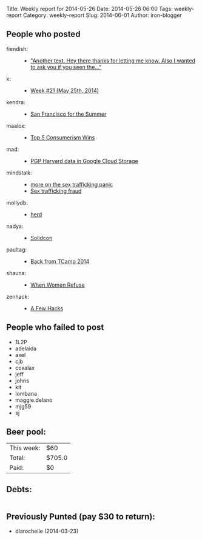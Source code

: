 Title: Weekly report for 2014-05-26
Date: 2014-05-26 06:00
Tags: weekly-report
Category: weekly-report
Slug: 2014-06-01
Author: iron-blogger


<h2>People who posted</h2>
<dl>
<dt><span class="user">fiendish:</span></dt>
<dd>
  <ul>
   <li><a href="http://textsfromharriotte.tumblr.com/post/87557385136">"Another text. Hey there thanks for letting me know. Also I wanted to ask you if you seen the..."</a></li>
  </ul>
</dd>
<dt><span class="user">k:</span></dt>
<dd>
  <ul>
   <li><a href="http://www.googlish.com/?p=70">Week #21 (May 25th, 2014)</a></li>
  </ul>
</dd>
<dt><span class="user">kendra:</span></dt>
<dd>
  <ul>
   <li><a href="http://www.kendraalbert.com/post/87554945111">San Francisco for the Summer</a></li>
  </ul>
</dd>
<dt><span class="user">maalox:</span></dt>
<dd>
  <ul>
   <li><a href="http://alexose.blogspot.com/2014/06/top-5-consumerism-wins.html">Top 5 Consumerism Wins</a></li>
  </ul>
</dd>
<dt><span class="user">mad:</span></dt>
<dd>
  <ul>
   <li><a href="http://blog.personalgenomes.org/2014/05/30/pgp-harvard-data-in-google-cloud-storage/">PGP Harvard data in Google Cloud Storage</a></li>
  </ul>
</dd>
<dt><span class="user">mindstalk:</span></dt>
<dd>
  <ul>
   <li><a href="http://mindstalk.livejournal.com/398366.html">more on the sex trafficking panic</a></li>
   <li><a href="http://mindstalk.livejournal.com/398196.html">Sex trafficking fraud</a></li>
  </ul>
</dd>
<dt><span class="user">mollydb:</span></dt>
<dd>
  <ul>
   <li><a href="http://mmillions.wordpress.com/2014/06/02/herd/">herd</a></li>
  </ul>
</dd>
<dt><span class="user">nadya:</span></dt>
<dd>
  <ul>
   <li><a href="http://infosyncratic.nl/weblog/2014/05/28/solidcon/">Solidcon</a></li>
  </ul>
</dd>
<dt><span class="user">paultag:</span></dt>
<dd>
  <ul>
   <li><a href="http://blog.pault.ag/post/87527108013">Back from TCamp 2014</a></li>
  </ul>
</dd>
<dt><span class="user">shauna:</span></dt>
<dd>
  <ul>
   <li><a href="http://www.shaunagm.net/blog/2014/05/when-women-refuse/?utm_source=rss&utm_medium=rss&utm_campaign=when-women-refuse">When Women Refuse</a></li>
  </ul>
</dd>
<dt><span class="user">zenhack:</span></dt>
<dd>
  <ul>
   <li><a href="http://www.zenhack.net/2014/05/31/a-few-hacks.html">A Few Hacks</a></li>
  </ul>
</dd>
</dl>

<h2>People who failed to post</h2>
<ul>
<li class="user">1L2P</li>
<li class="user">adelaida</li>
<li class="user">axel</li>
<li class="user">cjb</li>
<li class="user">coxalax</li>
<li class="user">jeff</li>
<li class="user">johns</li>
<li class="user">kit</li>
<li class="user">lombana</li>
<li class="user">maggie.delano</li>
<li class="user">mjg59</li>
<li class="user">sj</li>
</ul>



<h2>Beer pool:</h2>
<table>
  <tr> <td> This week: </td> <td> $60 </td> </tr>
  <tr> <td> Total: </td> <td> $705.0 </td> </tr>
  <tr> <td> Paid: </td> <td> $0 </td> </tr>
</table>

<h2>Debts:</h2>

<table class="debts">
</table>

<h2>Previously Punted (pay $30 to return):</h2>
<ul>
<li>dlarochelle (2014-03-23)</li>
</ul>

